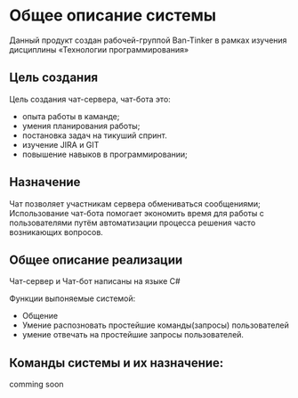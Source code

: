 # Общее описание системы
Данный продукт создан рабочей-группой Ban-Tinker в рамках изучения дисциплины «Технологии программирования»
## Цель создания
Цель создания чат-сервера, чат-бота это:
- опыта работы в каманде;
- умения планирования работы;
- постановка задач на тикуший спринт.
- изучение JIRA и GIT
- повышение навыков в программировании;

## Назначение
Чат позволяет участникам сервера обмениваться сообщениями;
Использование чат-бота помогает экономить время для работы с пользователями путём автоматизации процесса решения часто возникающих вопросов.

## Общее описание реализации
Чат-сервер и Чат-бот написаны на языке C#

Функции выпоняемые системой:
- Общение
- Умение распозновать простейшие команды(запросы) пользователей
- умение отвечать на простейшие запросы пользователей.

## Команды системы и их назначение:
comming soon
